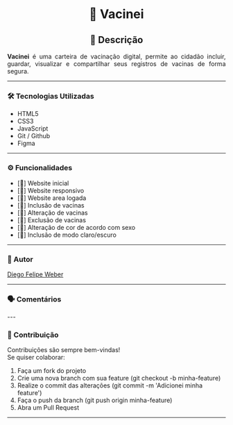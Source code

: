 <h1 align="center"> 📌 Vacinei  </h1>

<h2 align="center"> 📖 Descrição   </h2>
<p align="justify"> <b>Vacinei</b> é uma carteira de vacinação digital, permite ao cidadão incluir, guardar, visualizar e compartilhar seus registros de vacinas de forma segura.</p>

---

### 🛠 Tecnologias Utilizadas  
- HTML5  
- CSS3  
- JavaScript  
- Git / Github
- Figma

---

### ⚙️ Funcionalidades  
- [🔴] Website inicial
- [🔴] Website responsivo 
- [🔴] Website area logada
- [🔴] Inclusão de vacinas
- [🔴] Alteração de vacinas
- [🔴] Exclusão de vacinas
- [🔴] Alteração de cor de acordo com sexo
- [🔴] Inclusão de modo claro/escuro


---

### 👤 Autor
[Diego Felipe Weber](https://www.linkedin.com/in/diego-weber-474a5aa6/)

---

### 🗣️ Comentários
<p align="justify"> </p>
---

### 🤝 Contribuição
Contribuições são sempre bem-vindas!   
Se quiser colaborar:
1. Faça um fork do projeto
2. Crie uma nova branch com sua feature (git checkout -b minha-feature)
3. Realize o commit das alterações (git commit -m 'Adicionei minha feature')
4. Faça o push da branch (git push origin minha-feature)
5. Abra um Pull Request

---